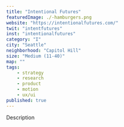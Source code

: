 ```yaml
---
title: "Intentional Futures"
featuredImage: ./-hamburgers.png
website: "https://intentionalfutures.com/"
twit: "intentfutures"
inst: "intentionalfutures"
category: "I"
city: "Seattle"
neighborhood: "Capitol Hill"
size: "Medium (11-40)"
map: ""
tags:
    - strategy
    - research
    - product
    - motion
    - ux/ui
published: true
---
```


Description
